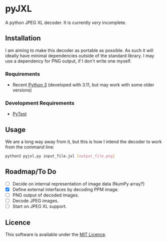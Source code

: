 # pyJXL

A python JPEG XL decoder. It is currently *very* incomplete.

## Installation

I am aiming to make this decoder as portable as possible. As such it will
ideally have minimal dependencies outside of the standard library. I may use a
dependency for PNG output, if I don't write one myself.

### Requirements

- Recent [Python 3](https://www.python.org/) (developed with 3.11, but may work with some older versions)

### Development Requirements

- [PyTest](https://docs.pytest.org/)

## Usage

We are a long way away from it, but this is how I intend the decoder to work
from the command line:

```sh
python3 pyjxl.py input_file.jxl [output_file.png]
```

## Roadmap/To Do

- [ ] Decide on internal representation of image data (NumPy array?)
- [x] Define external interfaces by decoding PPM image.
- [ ] PNG output of decoded images.
- [ ] Decode JPEG images.
- [ ] Start on JPEG XL support.

<!-- ## Contributing

State if you are open to contributions and what your requirements are for
accepting them.

For people who want to make changes to your project, it's helpful to have some
documentation on how to get started. Perhaps there is a script that they should
run or some environment variables that they need to set. Make these steps
explicit. These instructions could also be useful to your future self.

You can also document commands to lint the code or run tests. These steps help
to ensure high code quality and reduce the likelihood that the changes
inadvertently break something. Having instructions for running tests is
especially helpful if it requires external setup, such as starting a Selenium
server for testing in a browser. -->

<!-- ## Acknowledgements

Show your appreciation to those who have contributed to the project. -->

## Licence

This software is available under the [MIT Licence](LICENCE.md).
